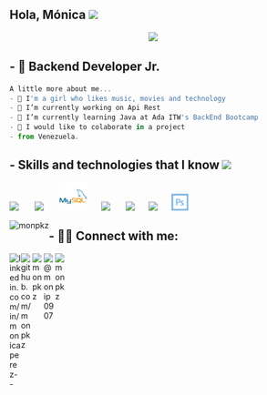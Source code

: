 ### <h2> Hola, Mónica <img src="https://media.giphy.com/media/mGcNjsfWAjY5AEZNw6/giphy.gif" width="40"></h2>


<div align='center'><img src="https://media.giphy.com/media/LMcB8XospGZO8UQq87/giphy.gif?cid=790b7611f16e474d86a2425001ccf9a0c059f352363f2277&rid=giphy.gif&ct=g" width="500"></div>

## - 🔨 Backend Developer Jr. 
```javascript
A little more about me...
- 🌸 I'm a girl who likes music, movies and technology
- 🔭 I’m currently working on Api Rest
- 🌱 I’m currently learning Java at Ada ITW's BackEnd Bootcamp
- 👯 I would like to colaborate in a project 
- from Venezuela.
```

## - Skills and technologies that I know <img><img src="https://media.giphy.com/media/WUlplcMpOCEmTGBtBW/giphy.gif" width="60"></img>

<div align="left">
 <img  src="https://image.flaticon.com/icons/png/512/226/226777.png" width="40" > &nbsp; &nbsp; &nbsp; <img src="https://www.vectorlogo.zone/logos/springio/springio-icon.svg" width="40" > &nbsp; &nbsp; &nbsp; <img src="https://raw.githubusercontent.com/devicons/devicon/master/icons/mysql/mysql-original-wordmark.svg" width="50" > &nbsp; &nbsp; &nbsp;<img src="https://www.vectorlogo.zone/logos/getpostman/getpostman-icon.svg" width="40" > &nbsp; &nbsp; &nbsp;  <img src="https://git-scm.com/images/logo@2x.png" width="40" > &nbsp; &nbsp; &nbsp;<img src="https://maven.apache.org/images/maven-logo-black-on-white.png" width="50" >  &nbsp; &nbsp; &nbsp;<img src="https://raw.githubusercontent.com/devicons/devicon/master/icons/photoshop/photoshop-line.svg" width="30" > 


<p><img align="left" src="https://github-readme-stats.vercel.app/api/top-langs?username=monpkz&show_icons=true&locale=en&layout=compact" alt="monpkz" /></p>
</div>
</p>


## - 👨‍💻 Connect with me:

<a href="https://linkedin.com/in/monicaperez--" target="blank"><img align="left" src="https://raw.githubusercontent.com/rahuldkjain/github-profile-readme-generator/master/src/images/icons/Social/linked-in-alt.svg" alt="linkedin.com/in/monicaperez--" width="20"/></a> <a href="https://github.com/monpkz" target="blank"><img align="left" src="https://cdn.jsdelivr.net/npm/simple-icons@3.0.1/icons/github.svg" alt="github.com/monpkz" width="20" /></a> <p align="left"> <a href="https://dev.to/monpkz" target="blank"><img align="left" src="https://cdn.jsdelivr.net/npm/simple-icons@3.0.1/icons/dev-dot-to.svg" alt="monpkz" width="20" /></a> <a href="https://medium.com/@monip0907" target="blank"><img align="left" src="https://raw.githubusercontent.com/rahuldkjain/github-profile-readme-generator/master/src/images/icons/Social/medium.svg" alt="@monip0907" width="20" /></a> <a href="https://www.hackerrank.com/monpkz" target="blank"><img align="left" src="https://raw.githubusercontent.com/rahuldkjain/github-profile-readme-generator/master/src/images/icons/Social/hackerrank.svg" alt="monpkz" width="20" /></a>





 
